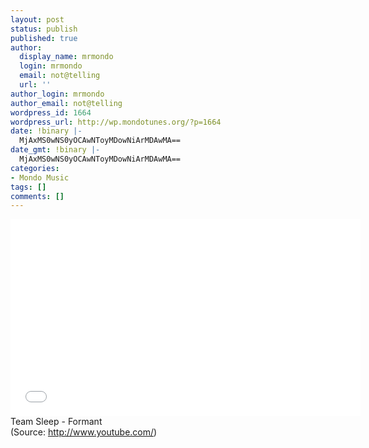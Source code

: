 ```yaml
---
layout: post
status: publish
published: true
author:
  display_name: mrmondo
  login: mrmondo
  email: not@telling
  url: ''
author_login: mrmondo
author_email: not@telling
wordpress_id: 1664
wordpress_url: http://wp.mondotunes.org/?p=1664
date: !binary |-
  MjAxMS0wNS0yOCAwNToyMDowNiArMDAwMA==
date_gmt: !binary |-
  MjAxMS0wNS0yOCAwNToyMDowNiArMDAwMA==
categories:
- Mondo Music
tags: []
comments: []
---
```

<iframe width="560" height="315" src="//www.youtube.com/embed/A_K4wajiU-0" frameborder="0"> </iframe>
Team Sleep - Formant
<div class="attribution">(<span>Source:</span> <a href="http://www.youtube.com/">http://www.youtube.com/</a>)</div>

